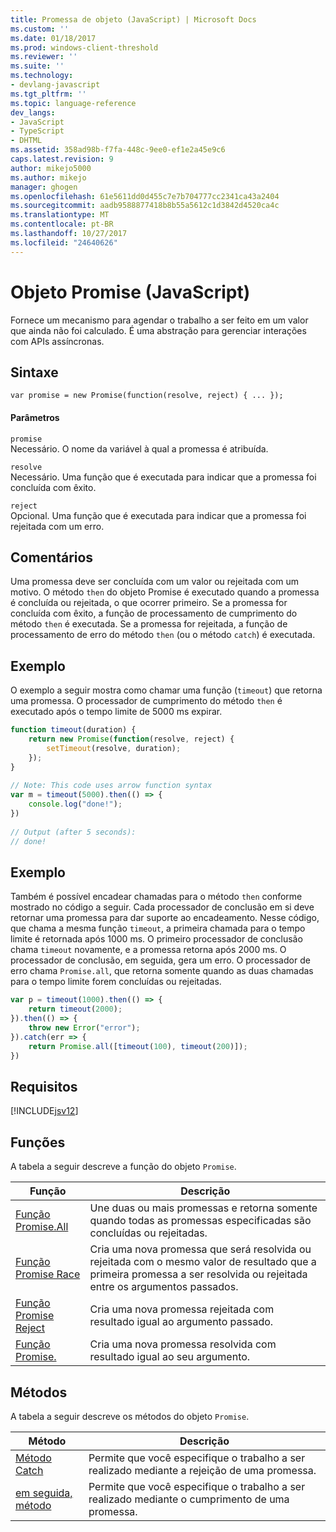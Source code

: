 ```yaml
---
title: Promessa de objeto (JavaScript) | Microsoft Docs
ms.custom: ''
ms.date: 01/18/2017
ms.prod: windows-client-threshold
ms.reviewer: ''
ms.suite: ''
ms.technology:
- devlang-javascript
ms.tgt_pltfrm: ''
ms.topic: language-reference
dev_langs:
- JavaScript
- TypeScript
- DHTML
ms.assetid: 358ad98b-f7fa-448c-9ee0-ef1e2a45e9c6
caps.latest.revision: 9
author: mikejo5000
ms.author: mikejo
manager: ghogen
ms.openlocfilehash: 61e5611dd0d455c7e7b704777cc2341ca43a2404
ms.sourcegitcommit: aadb9588877418b8b55a5612c1d3842d4520ca4c
ms.translationtype: MT
ms.contentlocale: pt-BR
ms.lasthandoff: 10/27/2017
ms.locfileid: "24640626"
---
```

# <a name="promise-object-javascript"></a>Objeto Promise (JavaScript)
Fornece um mecanismo para agendar o trabalho a ser feito em um valor que ainda não foi calculado. É uma abstração para gerenciar interações com APIs assíncronas.  
  
## <a name="syntax"></a>Sintaxe  
  
```  
var promise = new Promise(function(resolve, reject) { ... });  
```  
  
#### <a name="parameters"></a>Parâmetros  
 `promise`  
 Necessário. O nome da variável à qual a promessa é atribuída.  
  
 `resolve`  
 Necessário. Uma função que é executada para indicar que a promessa foi concluída com êxito.  
  
 `reject`  
 Opcional. Uma função que é executada para indicar que a promessa foi rejeitada com um erro.  
  
## <a name="remarks"></a>Comentários  
 Uma promessa deve ser concluída com um valor ou rejeitada com um motivo. O método `then` do objeto Promise é executado quando a promessa é concluída ou rejeitada, o que ocorrer primeiro. Se a promessa for concluída com êxito, a função de processamento de cumprimento do método `then` é executada. Se a promessa for rejeitada, a função de processamento de erro do método `then` (ou o método `catch`) é executada.  
  
## <a name="example"></a>Exemplo  
 O exemplo a seguir mostra como chamar uma função (`timeout`) que retorna uma promessa. O processador de cumprimento do método `then` é executado após o tempo limite de 5000 ms expirar.  
  
```JavaScript  
function timeout(duration) {  
    return new Promise(function(resolve, reject) {  
        setTimeout(resolve, duration);  
    });  
}  
  
// Note: This code uses arrow function syntax  
var m = timeout(5000).then(() => {  
    console.log("done!");  
})  
  
// Output (after 5 seconds):  
// done!  
```  
  
## <a name="example"></a>Exemplo  
 Também é possível encadear chamadas para o método `then` conforme mostrado no código a seguir. Cada processador de conclusão em si deve retornar uma promessa para dar suporte ao encadeamento. Nesse código, que chama a mesma função `timeout`, a primeira chamada para o tempo limite é retornada após 1000 ms. O primeiro processador de conclusão chama `timeout` novamente, e a promessa retorna após 2000 ms. O processador de conclusão, em seguida, gera um erro. O processador de erro chama `Promise.all`, que retorna somente quando as duas chamadas para o tempo limite forem concluídas ou rejeitadas.  
  
```JavaScript  
var p = timeout(1000).then(() => {  
    return timeout(2000);  
}).then(() => {  
    throw new Error("error");  
}).catch(err => {  
    return Promise.all([timeout(100), timeout(200)]);  
})  
```  
  
## <a name="requirements"></a>Requisitos  
 [!INCLUDE[jsv12](../../javascript/reference/includes/jsv12-md.md)]  
  
## <a name="functions"></a>Funções  
 A tabela a seguir descreve a função do objeto `Promise`.  
  
|Função|Descrição|  
|--------------|-----------------|  
|[Função Promise.All](../../javascript/reference/promise-all-function-promise.md)|Une duas ou mais promessas e retorna somente quando todas as promessas especificadas são concluídas ou rejeitadas.|  
|[Função Promise Race](../../javascript/reference/promise-race-function-promise.md)|Cria uma nova promessa que será resolvida ou rejeitada com o mesmo valor de resultado que a primeira promessa a ser resolvida ou rejeitada entre os argumentos passados.|  
|[Função Promise Reject](../../javascript/reference/promise-reject-function-promise.md)|Cria uma nova promessa rejeitada com resultado igual ao argumento passado.|  
|[Função Promise.](../../javascript/reference/promise-resolve-function-promise.md)|Cria uma nova promessa resolvida com resultado igual ao seu argumento.|  
  
## <a name="methods"></a>Métodos  
 A tabela a seguir descreve os métodos do objeto `Promise`.  
  
|Método|Descrição|  
|------------|-----------------|  
|[Método Catch](../../javascript/reference/catch-method-promise.md)|Permite que você especifique o trabalho a ser realizado mediante a rejeição de uma promessa.|  
|[em seguida, método](../../javascript/reference/then-method-promise.md)|Permite que você especifique o trabalho a ser realizado mediante o cumprimento de uma promessa.|